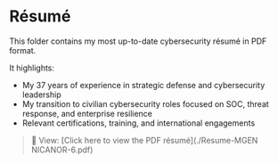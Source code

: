 # Résumé

This folder contains my most up-to-date cybersecurity résumé in PDF format.

It highlights:
- My 37 years of experience in strategic defense and cybersecurity leadership
- My transition to civilian cybersecurity roles focused on SOC, threat response, and enterprise resilience
- Relevant certifications, training, and international engagements

> 📎 View: [Click here to view the PDF résumé](./Resume-MGEN NICANOR-6.pdf)
